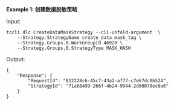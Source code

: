 **Example 1: 创建数据脱敏策略**



Input: 

```
tccli dlc CreateDataMaskStrategy --cli-unfold-argument  \
    --Strategy.StrategyName create_data_mask_tag \
    --Strategy.Groups.0.WorkGroupId 46920 \
    --Strategy.Groups.0.StrategyType MASK_HASH
```

Output: 
```
{
    "Response": {
        "RequestId": "812228c6-45c7-43a2-af77-c7e67dc0b524",
        "StrategyId": "71a88499-266f-4b24-9944-2d80078ec0a6"
    }
}
```

